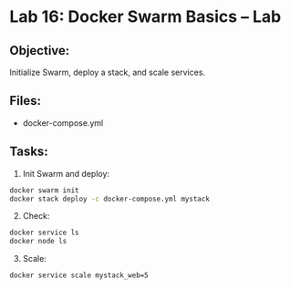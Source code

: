 # Lab 16: Docker Swarm Basics – Lab

## Objective:
Initialize Swarm, deploy a stack, and scale services.

## Files:
- docker-compose.yml

## Tasks:
1. Init Swarm and deploy:
```bash
docker swarm init
docker stack deploy -c docker-compose.yml mystack
```

2. Check:
```bash
docker service ls
docker node ls
```

3. Scale:
```bash
docker service scale mystack_web=5
```
